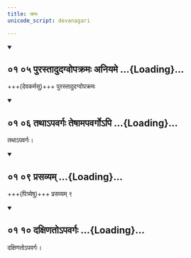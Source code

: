```yaml
---
title: क्रमः
unicode_script: devanagari

---
```

<div class="js_include" includetitle="false" newlevelforh1="2" unfilled url="/vedAH_yajuH/taittirIyam/sUtram/ApastambaH/gRhyam/sUtra-pAThaH/vishvAsa-prastutiH/01_sAmAnyaparibhAShAH/01_05_purastAdudagvopakramaH_aniyame.md">
<details open><summary><h2>०१ ०५ पुरस्तादुदग्वोपक्रमः अनियमे ...{Loading}...</h2></summary>

+++(देवकर्मसु)+++ पुरस्तादुदग्वोपक्रमः

</details>
</div>
<div class="js_include" includetitle="false" newlevelforh1="2" unfilled url="/vedAH_yajuH/taittirIyam/sUtram/ApastambaH/gRhyam/sUtra-pAThaH/vishvAsa-prastutiH/01_sAmAnyaparibhAShAH/01_06_tathA-pavargaH_teShAmapavargo-pi.md">
<details open><summary><h2>०१ ०६ तथाऽपवर्गः तेषामपवर्गोऽपि ...{Loading}...</h2></summary>

तथाऽपवर्गः।

</details>
</div>
<div class="js_include" includetitle="false" newlevelforh1="2" unfilled url="/vedAH_yajuH/taittirIyam/sUtram/ApastambaH/gRhyam/sUtra-pAThaH/vishvAsa-prastutiH/01_sAmAnyaparibhAShAH/01_09_prasavyam.md">
<details open><summary><h2>०१ ०९ प्रसव्यम् ...{Loading}...</h2></summary>

+++(पित्र्येषु)+++ प्रसव्यम् ९

</details>
</div>
<div class="js_include" includetitle="false" newlevelforh1="2" unfilled url="/vedAH_yajuH/taittirIyam/sUtram/ApastambaH/gRhyam/sUtra-pAThaH/vishvAsa-prastutiH/01_sAmAnyaparibhAShAH/01_10_daxiNato-pavargaH.md">
<details open><summary><h2>०१ १० दक्षिणतोऽपवर्गः ...{Loading}...</h2></summary>

दक्षिणतोऽपवर्गः।

</details>
</div>